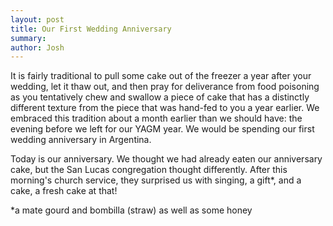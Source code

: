 ```yaml
---
layout: post
title: Our First Wedding Anniversary
summary:
author: Josh
---
```


It is fairly traditional to pull some cake out of the freezer a year after
your wedding, let it thaw out, and then pray for deliverance from food
poisoning as you tentatively chew and swallow a piece of cake that has a
distinctly different texture from the piece that was hand-fed to you a year
earlier. We embraced this tradition about a month earlier than we should
have: the evening before we left for our YAGM year. We would be spending our
first wedding anniversary in Argentina.

Today is our anniversary. We thought we had already eaten our anniversary
cake, but the San Lucas congregation thought differently. After this
morning's church service, they surprised us with singing, a gift\*, and a
cake, a fresh cake at that!

\*a mate gourd and bombilla (straw) as well as some honey
